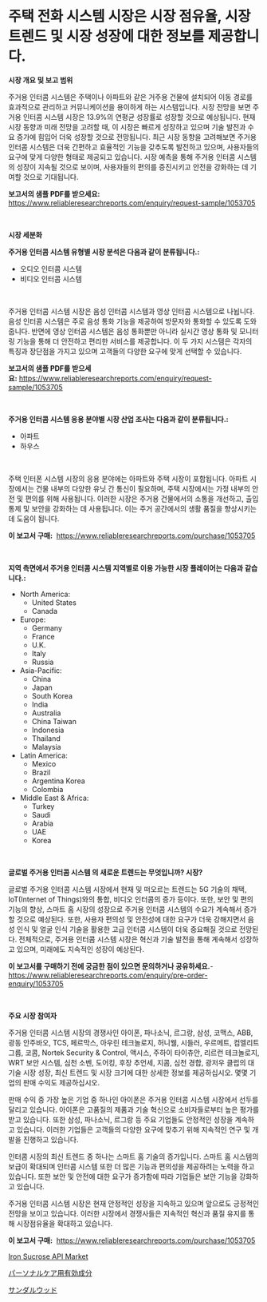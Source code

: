 <p><h1>주택 전화 시스템 시장은 시장 점유율, 시장 트렌드 및 시장 성장에 대한 정보를 제공합니다.</h1></p><p><strong>시장 개요 및 보고 범위</strong></p>
<p><p>주거용 인터콤 시스템은 주택이나 아파트와 같은 거주용 건물에 설치되어 이동 경로를 효과적으로 관리하고 커뮤니케이션을 용이하게 하는 시스템입니다. 시장 전망을 보면 주거용 인터콤 시스템 시장은 13.9%의 연평균 성장률로 성장할 것으로 예상됩니다. 현재 시장 동향과 미래 전망을 고려할 때, 이 시장은 빠르게 성장하고 있으며 기술 발전과 수요 증가에 힘입어 더욱 성장할 것으로 전망됩니다. 최근 시장 동향을 고려해보면 주거용 인터콤 시스템은 더욱 간편하고 효율적인 기능을 갖추도록 발전하고 있으며, 사용자들의 요구에 맞게 다양한 형태로 제공되고 있습니다. 시장 예측을 통해 주거용 인터콤 시스템의 성장이 지속될 것으로 보이며, 사용자들의 편의를 증진시키고 안전을 강화하는 데 기여할 것으로 기대됩니다.</p></p>
<p><strong>보고서의 샘플 PDF를 받으세요:</strong> <a href="https://www.reliableresearchreports.com/enquiry/request-sample/1053705">https://www.reliableresearchreports.com/enquiry/request-sample/1053705</a></p>
<p>&nbsp;</p>
<p><strong>시장 세분화</strong></p>
<p><strong>주거용 인터콤 시스템 유형별 시장 분석은 다음과 같이 분류됩니다.:</strong></p>
<p><ul><li>오디오 인터콤 시스템</li><li>비디오 인터콤 시스템</li></ul></p>
<p>&nbsp;</p>
<p><p>주거용 인터콤 시스템 시장은 음성 인터콤 시스템과 영상 인터콤 시스템으로 나뉩니다. 음성 인터콤 시스템은 주로 음성 통화 기능을 제공하여 방문자와 통화할 수 있도록 도와줍니다. 반면에 영상 인터콤 시스템은 음성 통화뿐만 아니라 실시간 영상 통화 및 모니터링 기능을 통해 더 안전하고 편리한 서비스를 제공합니다. 이 두 가지 시스템은 각자의 특징과 장단점을 가지고 있으며 고객들의 다양한 요구에 맞게 선택할 수 있습니다.</p></p>
<p><strong>보고서의 샘플 PDF를 받으세요:</strong>&nbsp;<a href="https://www.reliableresearchreports.com/enquiry/request-sample/1053705">https://www.reliableresearchreports.com/enquiry/request-sample/1053705</a></p>
<p>&nbsp;</p>
<p><strong> 주거용 인터콤 시스템 응용 분야별 시장 산업 조사는 다음과 같이 분류됩니다.:</strong></p>
<p><ul><li>아파트</li><li>하우스</li></ul></p>
<p>&nbsp;</p>
<p><p>주택 인터폰 시스템 시장의 응용 분야에는 아파트와 주택 시장이 포함됩니다. 아파트 시장에서는 건물 내부의 다양한 유닛 간 통신이 필요하며, 주택 시장에서는 가정 내부의 안전 및 편의를 위해 사용됩니다. 이러한 시장은 주거용 건물에서의 소통을 개선하고, 출입 통제 및 보안을 강화하는 데 사용됩니다. 이는 주거 공간에서의 생활 품질을 향상시키는 데 도움이 됩니다.</p></p>
<p><strong>이 보고서 구매:</strong>&nbsp; <a href="https://www.reliableresearchreports.com/purchase/1053705">https://www.reliableresearchreports.com/purchase/1053705</a></p>
<p>&nbsp;</p>
<p><strong>지역 측면에서 주거용 인터콤 시스템 지역별로 이용 가능한 시장 플레이어는 다음과 같습니다.:</strong></p>
<p><ul>
    <li>
        North America:
        <ul>
            <li>United States</li>
            <li>Canada</li>
        </ul>
    </li>
    <li>
        Europe:
        <ul>
            <li>Germany</li>
            <li>France</li>
            <li>U.K.</li>
            <li>Italy</li>
            <li>Russia</li>
        </ul>
    </li>
    <li>
        Asia-Pacific:
        <ul>
            <li>China</li>
            <li>Japan</li>
            <li>South Korea</li>
            <li>India</li>
            <li>Australia</li>
            <li>China Taiwan</li>
            <li>Indonesia</li>
            <li>Thailand</li>
            <li>Malaysia</li>
        </ul>
    </li>
    <li>
        Latin America:
        <ul>
            <li>Mexico</li>
            <li>Brazil</li>
            <li>Argentina Korea</li>
            <li>Colombia</li>
        </ul>
    </li>
    <li>
        Middle East & Africa:
        <ul>
            <li>Turkey</li>
            <li>Saudi</li>
            <li>Arabia</li>
            <li>UAE</li>
            <li>Korea</li>
        </ul>
    </li>
    </ul></p>
<p>&nbsp;</p>
<p><strong>글로벌 주거용 인터콤 시스템 의 새로운 트렌드는 무엇입니까? 시장?</strong></p>
<p><p>글로벌 주거용 인터콤 시스템 시장에서 현재 및 떠오르는 트렌드는 5G 기술의 채택, IoT(Internet of Things)와의 통합, 비디오 인터콤의 증가 등이다. 또한, 보안 및 편의 기능의 향상, 스마트 홈 시장의 성장으로 주거용 인터콤 시스템의 수요가 계속해서 증가할 것으로 예상된다. 또한, 사용자 편의성 및 안전성에 대한 요구가 더욱 강해지면서 음성 인식 및 얼굴 인식 기술을 활용한 고급 인터콤 시스템이 더욱 중요해질 것으로 전망된다. 전체적으로, 주거용 인터콤 시스템 시장은 혁신과 기술 발전을 통해 계속해서 성장하고 있으며, 미래에도 지속적인 성장이 예상된다.</p></p>
<p><strong>이 보고서를 구매하기 전에 궁금한 점이 있으면 문의하거나 공유하세요.</strong>- <a href="https://www.reliableresearchreports.com/enquiry/pre-order-enquiry/1053705">https://www.reliableresearchreports.com/enquiry/pre-order-enquiry/1053705</a></p>
<p>&nbsp;</p>
<p><strong>주요 시장 참여자</strong></p>
<p><p>주거용 인터콤 시스템 시장의 경쟁사인 아이폰, 파나소닉, 르그랑, 삼성, 코맥스, ABB, 광동 안주바오, TCS, 페르막스, 아우린 테크놀로지, 허니웰, 시들러, 우르메트, 컴엘리트 그룹, 코콤, Nortek Security & Control, 액시스, 주하이 타이츄안, 리르런 테크놀로지, WRT 보안 시스템, 심천 소벤, 도어킹, 후장 추언세, 지콤, 심천 경합, 광저우 클럽의 대기술 시장 성장, 최신 트렌드 및 시장 크기에 대한 상세한 정보를 제공하십시오. 몇몇 기업의 판매 수익도 제공하십시오. </p><p>판매 수익 중 가장 높은 기업 중 하나인 아이폰은 주거용 인터콤 시스템 시장에서 선두를 달리고 있습니다. 아이폰은 고품질의 제품과 기술 혁신으로 소비자들로부터 높은 평가를 받고 있습니다. 또한 삼성, 파나소닉, 르그랑 등 주요 기업들도 안정적인 성장을 계속하고 있습니다. 이러한 기업들은 고객들의 다양한 요구에 맞추기 위해 지속적인 연구 및 개발을 진행하고 있습니다.</p><p>인터콤 시장의 최신 트렌드 중 하나는 스마트 홈 기술의 증가입니다. 스마트 홈 시스템의 보급이 확대되며 인터콤 시스템 또한 더 많은 기능과 편의성을 제공하려는 노력을 하고 있습니다. 또한 보안 및 안전에 대한 요구가 증가함에 따라 기업들은 보안 기능을 강화하고 있습니다.</p><p>주거용 인터콤 시스템 시장은 현재 안정적인 성장을 지속하고 있으며 앞으로도 긍정적인 전망을 보이고 있습니다. 이러한 시장에서 경쟁사들은 지속적인 혁신과 품질 유지를 통해 시장점유율을 확대하고 있습니다.</p></p>
<p><strong>이 보고서 구매:</strong>&nbsp;&nbsp;<a href="https://www.reliableresearchreports.com/purchase/1053705">https://www.reliableresearchreports.com/purchase/1053705</a></p>
<p><p><a href="https://metal-farmhouse-e95.notion.site/Iron-Sucrose-API-Market-Centers-on-Aspects-such-as-Market-Growth-Market-Share-Market-Opportunity--ffec723dbc5540cdba704afb7d8646bb">Iron Sucrose API Market</a></p><p><a href="https://github.com/laurenreichert/Market-Research-Report-List-1/blob/main/907339616980.md">パーソナルケア用有効成分</a></p><p><a href="https://github.com/RodHoppe07/Market-Research-Report-List-1/blob/main/296023116981.md">サンダルウッド</a></p></p>
